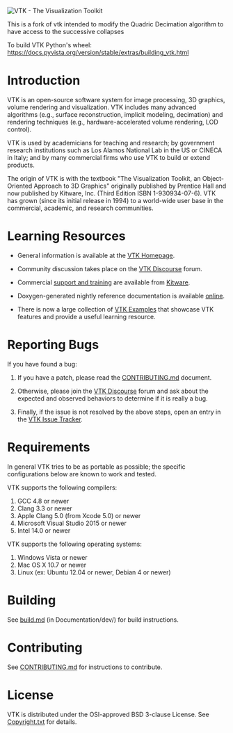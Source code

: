 ![VTK - The Visualization Toolkit][vtk-banner]

This is a fork of vtk intended to modify the Quadric Decimation algorithm to have access to the successive collapses


To build VTK Python's wheel: https://docs.pyvista.org/version/stable/extras/building_vtk.html


Introduction
============

VTK is an open-source software system for image processing, 3D
graphics, volume rendering and visualization. VTK includes many
advanced algorithms (e.g., surface reconstruction, implicit modeling,
decimation) and rendering techniques (e.g., hardware-accelerated
volume rendering, LOD control).

VTK is used by academicians for teaching and research; by government
research institutions such as Los Alamos National Lab in the US or
CINECA in Italy; and by many commercial firms who use VTK to build or
extend products.

The origin of VTK is with the textbook "The Visualization Toolkit, an
Object-Oriented Approach to 3D Graphics" originally published by
Prentice Hall and now published by Kitware, Inc. (Third Edition ISBN
1-930934-07-6). VTK has grown (since its initial release in 1994) to a
world-wide user base in the commercial, academic, and research
communities.

Learning Resources
==================

* General information is available at the [VTK Homepage][vtk-homepage].

* Community discussion takes place on the [VTK Discourse][vtk-discourse] forum.

* Commercial [support and training][kitware-support]
  are available from [Kitware][].

* Doxygen-generated nightly reference documentation is
  available [online][vtk-doxygen].

* There is now a large collection of [VTK Examples][vtk-examples] that
  showcase VTK features and provide a useful learning resource.

Reporting Bugs
==============

If you have found a bug:

1. If you have a patch, please read the [CONTRIBUTING.md][vtk-contributing] document.

2. Otherwise, please join the [VTK Discourse][vtk-discourse] forum and ask
   about the expected and observed behaviors to determine if it is
   really a bug.

3. Finally, if the issue is not resolved by the above steps, open
   an entry in the [VTK Issue Tracker][vtk-issues].

Requirements
============

In general VTK tries to be as portable as possible; the specific configurations below are known to work and tested.

VTK supports the following compilers:

1. GCC 4.8 or newer
2. Clang 3.3 or newer
3. Apple Clang 5.0 (from Xcode 5.0) or newer
4. Microsoft Visual Studio 2015 or newer
5. Intel 14.0 or newer

VTK supports the following operating systems:

1. Windows Vista or newer
2. Mac OS X 10.7 or newer
3. Linux (ex: Ubuntu 12.04 or newer, Debian 4 or newer)

Building
========

See [build.md][vtk-build] (in Documentation/dev/) for build instructions.

Contributing
============

See [CONTRIBUTING.md][vtk-contributing] for instructions to contribute.

License
=======

VTK is distributed under the OSI-approved BSD 3-clause License.
See [Copyright.txt][vtk-copyright] for details.


[kitware]: https://www.kitware.com/
[kitware-support]: https://www.kitware.com/support/
[vtk-banner]: vtkBanner.gif
[vtk-build]: Documentation/dev/build.md#building-vtk
[vtk-contributing]: CONTRIBUTING.md#contributing-to-vtk
[vtk-copyright]: Copyright.txt
[vtk-discourse]: https://discourse.vtk.org/
[vtk-doxygen]: https://www.vtk.org/doc/nightly/html
[vtk-examples]: https://kitware.github.io/vtk-examples/site/
[vtk-homepage]: https://www.vtk.org/
[vtk-issues]: https://gitlab.kitware.com/vtk/vtk/-/issues
